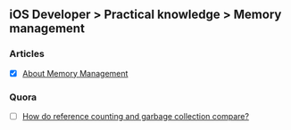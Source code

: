 ## iOS Developer > Practical knowledge > Memory management

### Articles
- [x] [About Memory Management](https://developer.apple.com/library/content/documentation/Cocoa/Conceptual/MemoryMgmt/Articles/MemoryMgmt.html)

### Quora
- [ ] [How do reference counting and garbage collection compare?](https://www.quora.com/How-do-reference-counting-and-garbage-collection-compare)


